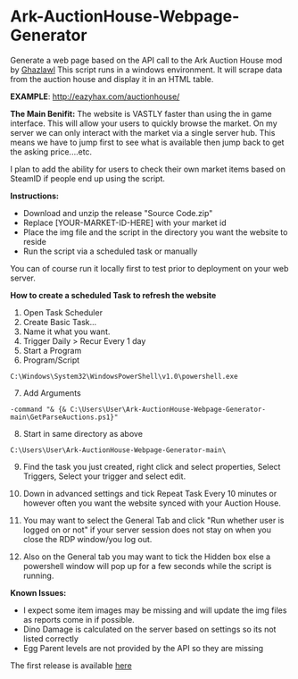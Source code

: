 # Ark-AuctionHouse-Webpage-Generator
Generate a web page based on the API call to the Ark Auction House mod by [Ghazlawl](https://linode.ghazlawl.com/)
This script runs in a windows environment. It will scrape data from the auction house and display it in an HTML table.


**EXAMPLE**: http://eazyhax.com/auctionhouse/


**The Main Benifit:** The website is VASTLY faster than using the in game interface. This will allow your users to quickly browse the market. On my server we can only interact with the market via a single server hub. This means we have to jump first to see what is available then jump back to get the asking price....etc.

I plan to add the ability for users to check their own market items based on SteamID if people end up using the script.

**Instructions:**
* Download and unzip the release "Source Code.zip"
* Replace [YOUR-MARKET-ID-HERE] with your market id
* Place the img file and the script in the directory you want the website to reside
* Run the script via a scheduled task or manually

You can of course run it locally first to test prior to deployment on your web server.  

**How to create a scheduled Task to refresh the website**

1. Open Task Scheduler
2. Create Basic Task...
3. Name it what you want. 
4. Trigger Daily > Recur Every 1 day
5. Start a Program
6. Program/Script

```
C:\Windows\System32\WindowsPowerShell\v1.0\powershell.exe
```

7. Add Arguments

```
-command "& {& C:\Users\User\Ark-AuctionHouse-Webpage-Generator-main\GetParseAuctions.ps1}"
```

8. Start in same directory as above

```
C:\Users\User\Ark-AuctionHouse-Webpage-Generator-main\
```

9. Find the task you just created, right click and select properties, Select Triggers, Select your trigger and select edit.

10. Down in advanced settings and tick Repeat Task Every 10 minutes or however often you want the website synced with your Auction House.

11. You may want to select the General Tab and click "Run whether user is logged on or not" if your server session does not stay on when you close the RDP window/you log out.

12. Also on the General tab you may want to tick the Hidden box else a powershell window will pop up for a few seconds while the script is running. 


**Known Issues:**

* I expect some item images may be missing and will update the img files as reports come in if possible.
* Dino Damage is calculated on the server based on settings so its not listed correctly
* Egg Parent levels are not provided by the API so they are missing

The first release is available [here](https://github.com/Shakz76/Ark-AuctionHouse-Webpage-Generator/releases)

